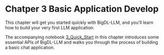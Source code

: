 # Chatper 3 Basic Application Develop

This chapter will get you started quickly with BigDL-LLM, and you'll learn how to build your very first LLM application. 

The accompanying notebook  [3_Quick_Start](./3_Quick_Start.ipynb) in this chapter introduces some essential APIs of BigDL-LLM and walks you through the process of building a basic chat application.
